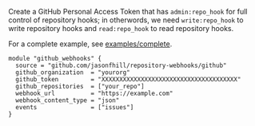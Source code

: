 
Create a GitHub Personal Access Token that has `admin:repo_hook` for full control of repository hooks; in otherwords, we need `write:repo_hook` to write repository hooks and `read:repo_hook` to read repository hooks.

For a complete example, see [examples/complete](examples/complete).

```hcl
module "github_webhooks" {
  source = "github.com/jasonfhill/repository-webhooks/github"
  github_organization  = "yourorg"
  github_token         = "XXXXXXXXXXXXXXXXXXXXXXXXXXXXXXXXXXXXXX"
  github_repositories  = ["your_repo"]
  webhook_url          = "https://example.com"
  webhook_content_type = "json"
  events               = ["issues"]
}
```